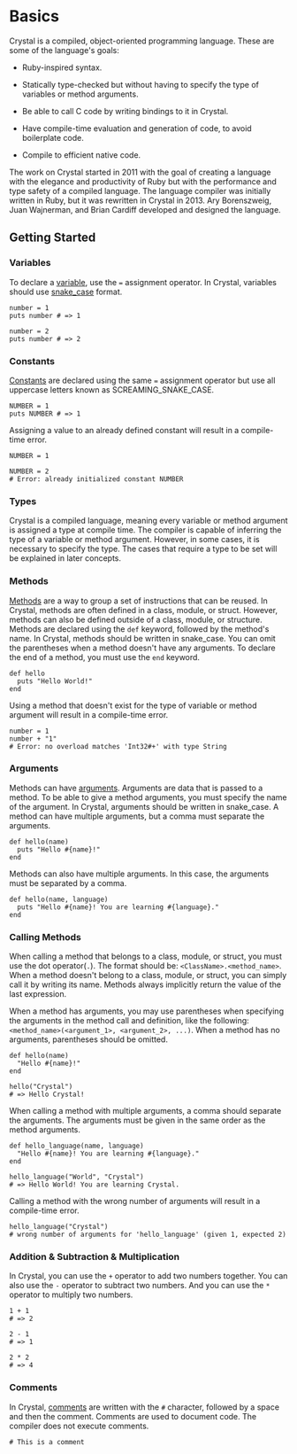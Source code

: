 # Basics

Crystal is a compiled, object-oriented programming language.
These are some of the language's goals:

- Ruby-inspired syntax.

- Statically type-checked but without having to specify the type of variables or method arguments.

- Be able to call C code by writing bindings to it in Crystal.

- Have compile-time evaluation and generation of code, to avoid boilerplate code.

- Compile to efficient native code.

The work on Crystal started in 2011 with the goal of creating a language with the elegance and productivity of Ruby but with the performance and type safety of a compiled language.
The language compiler was initially written in Ruby, but it was rewritten in Crystal in 2013.
Ary Borenszweig, Juan Wajnerman, and Brian Cardiff developed and designed the language.

## Getting Started

### Variables

To declare a [variable][variables], use the `=` assignment operator.
In Crystal, variables should use [snake_case][snake-case] format.

```crystal
number = 1
puts number # => 1

number = 2
puts number # => 2
```

### Constants

[Constants][constants] are declared using the same `=` assignment operator but use all uppercase letters known as SCREAMING_SNAKE_CASE.

```crystal
NUMBER = 1
puts NUMBER # => 1
```

Assigning a value to an already defined constant will result in a compile-time error.

```crystal
NUMBER = 1

NUMBER = 2
# Error: already initialized constant NUMBER
```

### Types

Crystal is a compiled language, meaning every variable or method argument is assigned a type at compile time.
The compiler is capable of inferring the type of a variable or method argument.
However, in some cases, it is necessary to specify the type.
The cases that require a type to be set will be explained in later concepts.

### Methods

[Methods][methods] are a way to group a set of instructions that can be reused.
In Crystal, methods are often defined in a class, module, or struct.
However, methods can also be defined outside of a class, module, or structure.
Methods are declared using the `def` keyword, followed by the method's name.
In Crystal, methods should be written in snake_case.
You can omit the parentheses when a method doesn't have any arguments.
To declare the end of a method, you must use the `end` keyword.

```crystal
def hello
  puts "Hello World!"
end
```

Using a method that doesn't exist for the type of variable or method argument will result in a compile-time error.

```crystal
number = 1
number + "1"
# Error: no overload matches 'Int32#+' with type String
```

### Arguments

Methods can have [arguments][arguments].
Arguments are data that is passed to a method.
To be able to give a method arguments, you must specify the name of the argument.
In Crystal, arguments should be written in snake_case.
A method can have multiple arguments, but a comma must separate the arguments.

```crystal
def hello(name)
  puts "Hello #{name}!"
end
```

Methods can also have multiple arguments.
In this case, the arguments must be separated by a comma.

```crystal
def hello(name, language)
  puts "Hello #{name}! You are learning #{language}."
end
```

### Calling Methods

When calling a method that belongs to a class, module, or struct, you must use the dot operator(`.`).
The format should be: `<ClassName>.<method_name>`.
When a method doesn't belong to a class, module, or struct, you can simply call it by writing its name.
Methods always implicitly return the value of the last expression.

When a method has arguments, you may use parentheses when specifying the arguments in the method call and definition, like the following: `<method_name>(<argument_1>, <argument_2>, ...)`.
When a method has no arguments, parentheses should be omitted.

```crystal
def hello(name)
  "Hello #{name}!"
end

hello("Crystal")
# => Hello Crystal!
```

When calling a method with multiple arguments, a comma should separate the arguments.
The arguments must be given in the same order as the method arguments.

```crystal
def hello_language(name, language)
  "Hello #{name}! You are learning #{language}."
end

hello_language("World", "Crystal")
# => Hello World! You are learning Crystal.
```

Calling a method with the wrong number of arguments will result in a compile-time error.

```crystal
hello_language("Crystal")
# wrong number of arguments for 'hello_language' (given 1, expected 2)
```

### Addition & Subtraction & Multiplication

In Crystal, you can use the `+` operator to add two numbers together.
You can also use the `-` operator to subtract two numbers.
And you can use the `*` operator to multiply two numbers.

```crystal
1 + 1
# => 2

2 - 1
# => 1

2 * 2
# => 4
```

### Comments

In Crystal, [comments][comments] are written with the `#` character, followed by a space and then the comment.
Comments are used to document code.
The compiler does not execute comments.

```crystal
# This is a comment
```

[arguments]: https://crystal-lang.org/reference/latest/tutorials/basics/60_methods.html#arguments
[assignement]: https://crystal-lang.org/reference/latest/syntax_and_semantics/assignment.html#assignment
[comments]: https://crystal-lang.org/reference/latest/syntax_and_semantics/comments.html
[constants]: https://crystal-lang.org/reference/latest/syntax_and_semantics/constants.html
[default_arguments]: https://crystal-lang.org/reference/latest/tutorials/basics/60_methods.html#default-arguments
[methods]: https://crystal-lang.org/reference/latest/tutorials/basics/60_methods.html#methods
[return]: https://crystal-lang.org/reference/latest/tutorials/basics/60_methods.html#returning-a-value
[snake-case]: https://en.wikipedia.org/wiki/Snake_case
[type]: https://crystal-lang.org/reference/latest/tutorials/basics/20_variables.html#type
[variables]: https://crystal-lang.org/reference/latest/tutorials/basics/20_variables.html
